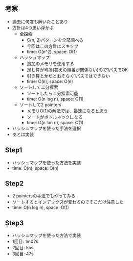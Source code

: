 ## 考察
- 過去に何度も解いたことあり
- 方針は4つ思い浮かぶ
    - 全探索
        - C(n, 2)パターンを全部調べる
        - 今回はこの方針はスキップ
        - time: O(n^2), space: O(1)
    - ハッシュマップ
        - 追加のメモリを使用する
        - 足し算が可換(答えの順番が関係ない)ので1パスでOK
        - 引き算とかだとおそらく1パスではできない
        - time: O(n), space: O(n)
    - ソートして二分探索
        - ソートしたら二分探索可能
        - time: O(n log n), space: O(1)
    - ソートして2 pointers
        - メモリO(1)の解法では、最速になると思う
        - ソートがボトルネックになる
        - time: O(n lon n), space: O(1)
- ハッシュマップを使った手法を選択
- あとは実装

## Step1
- ハッシュマップを使った方法を実装
- time: O(n), space: O(n)

## Step2
- 2 pointersの手法でもやってみる
- ソートするとインデックスが変わるのでそこだけ注意した
- time: O(n log n), space: O(1)

## Step3
- ハッシュマップを使った方法で実装
- 1回目: 1m02s
- 2回目: 55s
- 3回目: 47s
